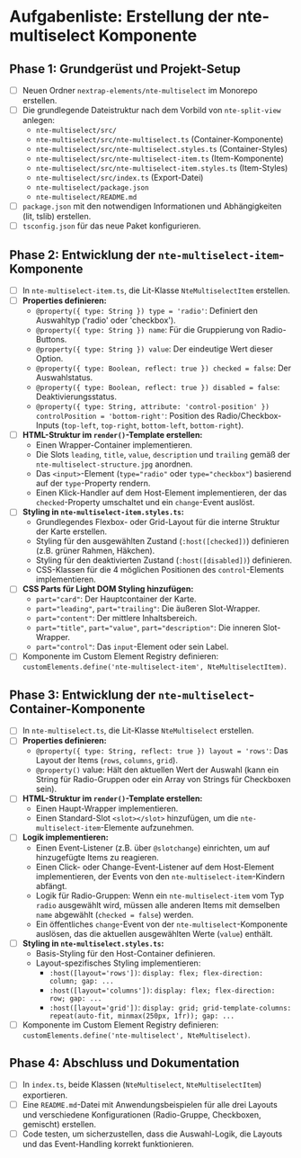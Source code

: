 # Aufgabenliste: Erstellung der nte-multiselect Komponente

## Phase 1: Grundgerüst und Projekt-Setup

- [ ] Neuen Ordner `nextrap-elements/nte-multiselect` im Monorepo erstellen.
- [ ] Die grundlegende Dateistruktur nach dem Vorbild von `nte-split-view` anlegen:
    - `nte-multiselect/src/`
    - `nte-multiselect/src/nte-multiselect.ts` (Container-Komponente)
    - `nte-multiselect/src/nte-multiselect.styles.ts` (Container-Styles)
    - `nte-multiselect/src/nte-multiselect-item.ts` (Item-Komponente)
    - `nte-multiselect/src/nte-multiselect-item.styles.ts` (Item-Styles)
    - `nte-multiselect/src/index.ts` (Export-Datei)
    - `nte-multiselect/package.json`
    - `nte-multiselect/README.md`
- [ ] `package.json` mit den notwendigen Informationen und Abhängigkeiten (lit, tslib) erstellen.
- [ ] `tsconfig.json` für das neue Paket konfigurieren.

## Phase 2: Entwicklung der `nte-multiselect-item`-Komponente

- [ ] In `nte-multiselect-item.ts`, die Lit-Klasse `NteMultiselectItem` erstellen.
- [ ] **Properties definieren:**
    - `@property({ type: String }) type = 'radio'`: Definiert den Auswahltyp ('radio' oder 'checkbox').
    - `@property({ type: String }) name`: Für die Gruppierung von Radio-Buttons.
    - `@property({ type: String }) value`: Der eindeutige Wert dieser Option.
    - `@property({ type: Boolean, reflect: true }) checked = false`: Der Auswahlstatus.
    - `@property({ type: Boolean, reflect: true }) disabled = false`: Deaktivierungsstatus.
    - `@property({ type: String, attribute: 'control-position' }) controlPosition = 'bottom-right'`: Position des Radio/Checkbox-Inputs (`top-left`, `top-right`, `bottom-left`, `bottom-right`).
- [ ] **HTML-Struktur im `render()`-Template erstellen:**
    - Einen Wrapper-Container implementieren.
    - Die Slots `leading`, `title`, `value`, `description` und `trailing` gemäß der `nte-multiselect-structure.jpg` anordnen.
    - Das `<input>`-Element (`type="radio"` oder `type="checkbox"`) basierend auf der `type`-Property rendern.
    - Einen Klick-Handler auf dem Host-Element implementieren, der das `checked`-Property umschaltet und ein `change`-Event auslöst.
- [ ] **Styling in `nte-multiselect-item.styles.ts`:**
    - Grundlegendes Flexbox- oder Grid-Layout für die interne Struktur der Karte erstellen.
    - Styling für den ausgewählten Zustand (`:host([checked])`) definieren (z.B. grüner Rahmen, Häkchen).
    - Styling für den deaktivierten Zustand (`:host([disabled])`) definieren.
    - CSS-Klassen für die 4 möglichen Positionen des `control`-Elements implementieren.
- [ ] **CSS Parts für Light DOM Styling hinzufügen:**
    - `part="card"`: Der Hauptcontainer der Karte.
    - `part="leading"`, `part="trailing"`: Die äußeren Slot-Wrapper.
    - `part="content"`: Der mittlere Inhaltsbereich.
    - `part="title"`, `part="value"`, `part="description"`: Die inneren Slot-Wrapper.
    - `part="control"`: Das `input`-Element oder sein Label.
- [ ] Komponente im Custom Element Registry definieren: `customElements.define('nte-multiselect-item', NteMultiselectItem)`.

## Phase 3: Entwicklung der `nte-multiselect`-Container-Komponente

- [ ] In `nte-multiselect.ts`, die Lit-Klasse `NteMultiselect` erstellen.
- [ ] **Properties definieren:**
    - `@property({ type: String, reflect: true }) layout = 'rows'`: Das Layout der Items (`rows`, `columns`, `grid`).
    - `@property()` value: Hält den aktuellen Wert der Auswahl (kann ein String für Radio-Gruppen oder ein Array von Strings für Checkboxen sein).
- [ ] **HTML-Struktur im `render()`-Template erstellen:**
    - Einen Haupt-Wrapper implementieren.
    - Einen Standard-Slot `<slot></slot>` hinzufügen, um die `nte-multiselect-item`-Elemente aufzunehmen.
- [ ] **Logik implementieren:**
    - Einen Event-Listener (z.B. über `@slotchange`) einrichten, um auf hinzugefügte Items zu reagieren.
    - Einen Click- oder Change-Event-Listener auf dem Host-Element implementieren, der Events von den `nte-multiselect-item`-Kindern abfängt.
    - Logik für Radio-Gruppen: Wenn ein `nte-multiselect-item` vom Typ `radio` ausgewählt wird, müssen alle anderen Items mit demselben `name` abgewählt (`checked = false`) werden.
    - Ein öffentliches `change`-Event von der `nte-multiselect`-Komponente auslösen, das die aktuellen ausgewählten Werte (`value`) enthält.
- [ ] **Styling in `nte-multiselect.styles.ts`:**
    - Basis-Styling für den Host-Container definieren.
    - Layout-spezifisches Styling implementieren:
        - `:host([layout='rows'])`: `display: flex; flex-direction: column; gap: ...`
        - `:host([layout='columns'])`: `display: flex; flex-direction: row; gap: ...`
        - `:host([layout='grid'])`: `display: grid; grid-template-columns: repeat(auto-fit, minmax(250px, 1fr)); gap: ...`
- [ ] Komponente im Custom Element Registry definieren: `customElements.define('nte-multiselect', NteMultiselect)`.

## Phase 4: Abschluss und Dokumentation

- [ ] In `index.ts`, beide Klassen (`NteMultiselect`, `NteMultiselectItem`) exportieren.
- [ ] Eine `README.md`-Datei mit Anwendungsbeispielen für alle drei Layouts und verschiedene Konfigurationen (Radio-Gruppe, Checkboxen, gemischt) erstellen.
- [ ] Code testen, um sicherzustellen, dass die Auswahl-Logik, die Layouts und das Event-Handling korrekt funktionieren.
